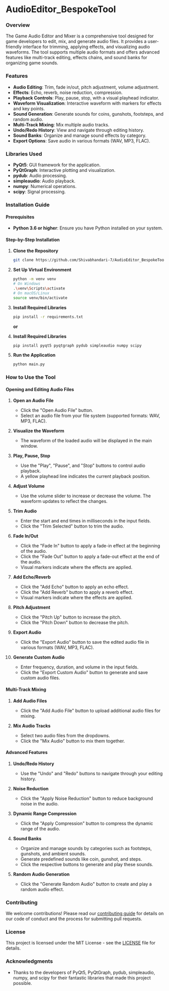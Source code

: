 # AudioEditor_BespokeTool



### Overview

The Game Audio Editor and Mixer is a comprehensive tool designed for game developers to edit, mix, and generate audio files. It provides a user-friendly interface for trimming, applying effects, and visualizing audio waveforms. The tool supports multiple audio formats and offers advanced features like multi-track editing, effects chains, and sound banks for organizing game sounds.

### Features

- **Audio Editing**: Trim, fade in/out, pitch adjustment, volume adjustment.
- **Effects**: Echo, reverb, noise reduction, compression.
- **Playback Controls**: Play, pause, stop, with a visual playhead indicator.
- **Waveform Visualization**: Interactive waveform with markers for effects and key points.
- **Sound Generation**: Generate sounds for coins, gunshots, footsteps, and random audio.
- **Multi-Track Mixing**: Mix multiple audio tracks.
- **Undo/Redo History**: View and navigate through editing history.
- **Sound Banks**: Organize and manage sound effects by category.
- **Export Options**: Save audio in various formats (WAV, MP3, FLAC).

### Libraries Used

- **PyQt5**: GUI framework for the application.
- **PyQtGraph**: Interactive plotting and visualization.
- **pydub**: Audio processing.
- **simpleaudio**: Audio playback.
- **numpy**: Numerical operations.
- **scipy**: Signal processing.

### Installation Guide

#### Prerequisites

- **Python 3.6 or higher**: Ensure you have Python installed on your system.

#### Step-by-Step Installation

1. **Clone the Repository**
    ```sh
    git clone https://github.com/Shivabhandari-7/AudioEditor_BespokeTool.git
    ```

2. **Set Up Virtual Environment**
    ```sh
    python -m venv venv
    # On Windows
    .\venv\Scripts\activate
    # On macOS/Linux
    source venv/bin/activate
    ```

3. **Install Required Libraries**
    ```sh
    pip install -r requirements.txt
    ```

    **or**
   

5. **Install Required Libraries**
    ```sh
    pip install pyqt5 pyqtgraph pydub simpleaudio numpy scipy
    ```

6. **Run the Application**
    ```sh
    python main.py
    ```

### How to Use the Tool

#### Opening and Editing Audio Files

1. **Open an Audio File**
    - Click the "Open Audio File" button.
    - Select an audio file from your file system (supported formats: WAV, MP3, FLAC).

2. **Visualize the Waveform**
    - The waveform of the loaded audio will be displayed in the main window.

3. **Play, Pause, Stop**
    - Use the "Play", "Pause", and "Stop" buttons to control audio playback.
    - A yellow playhead line indicates the current playback position.

4. **Adjust Volume**
    - Use the volume slider to increase or decrease the volume. The waveform updates to reflect the changes.

5. **Trim Audio**
    - Enter the start and end times in milliseconds in the input fields.
    - Click the "Trim Selected" button to trim the audio.

6. **Fade In/Out**
    - Click the "Fade In" button to apply a fade-in effect at the beginning of the audio.
    - Click the "Fade Out" button to apply a fade-out effect at the end of the audio.
    - Visual markers indicate where the effects are applied.

7. **Add Echo/Reverb**
    - Click the "Add Echo" button to apply an echo effect.
    - Click the "Add Reverb" button to apply a reverb effect.
    - Visual markers indicate where the effects are applied.

8. **Pitch Adjustment**
    - Click the "Pitch Up" button to increase the pitch.
    - Click the "Pitch Down" button to decrease the pitch.

9. **Export Audio**
    - Click the "Export Audio" button to save the edited audio file in various formats (WAV, MP3, FLAC).

10. **Generate Custom Audio**
    - Enter frequency, duration, and volume in the input fields.
    - Click the "Export Custom Audio" button to generate and save custom audio files.

#### Multi-Track Mixing

1. **Add Audio Files**
    - Click the "Add Audio File" button to upload additional audio files for mixing.

2. **Mix Audio Tracks**
    - Select two audio files from the dropdowns.
    - Click the "Mix Audio" button to mix them together.

#### Advanced Features

1. **Undo/Redo History**
    - Use the "Undo" and "Redo" buttons to navigate through your editing history.

2. **Noise Reduction**
    - Click the "Apply Noise Reduction" button to reduce background noise in the audio.

3. **Dynamic Range Compression**
    - Click the "Apply Compression" button to compress the dynamic range of the audio.

4. **Sound Banks**
    - Organize and manage sounds by categories such as footsteps, gunshots, and ambient sounds.
    - Generate predefined sounds like coin, gunshot, and steps.
    - Click the respective buttons to generate and play these sounds.

5. **Random Audio Generation**
    - Click the "Generate Random Audio" button to create and play a random audio effect.

### Contributing

We welcome contributions! Please read our [contributing guide](CONTRIBUTING.md) for details on our code of conduct and the process for submitting pull requests.

### License

This project is licensed under the MIT License - see the [LICENSE](LICENSE) file for details.

### Acknowledgments

- Thanks to the developers of PyQt5, PyQtGraph, pydub, simpleaudio, numpy, and scipy for their fantastic libraries that made this project possible.
